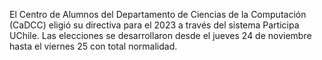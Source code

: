 El Centro de Alumnos del Departamento de Ciencias de la Computación (CaDCC) eligió su directiva para el 2023 a través del sistema Participa UChile. Las elecciones se desarrollaron desde el jueves 24 de noviembre hasta el viernes 25 con total normalidad. 